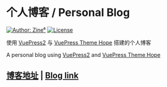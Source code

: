 # 个人博客 / Personal Blog

[![Author: Zine⁶](https://img.shields.io/badge/Author-Zine⁶-blue.svg?style=for-the-badge)](https://zecdn.top)
[![License](https://img.shields.io/github/license/jiange1236/jiange1236.GitHub.io?style=for-the-badge)](https://github.com/jiange1236/jiange1236.GitHub.io/blob/master/LICENSE)

使用 [VuePress2](https://vuejs.press/zh/) 与 [VuePress Theme Hope](https://theme-hope.vuejs.press/zh/) 搭建的个人博客

A personal blog using [VuePress2](https://vuejs.press/) and [VuePress Theme Hope](https://theme-hope.vuejs.press/)

## [博客地址](https://zecdn.top) | [Blog link](https://zecdn.top)
